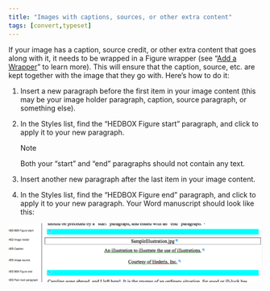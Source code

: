 ```yaml
---
title: "Images with captions, sources, or other extra content"
tags: [convert,typeset]
---
```

 
<html><body><section data-type="chapter" class="hsecchapter" data-hederis-type="hsecchapter" id="images-with-captions-etc" data-pi-attrs="id: images-with-captions-etc; data-tags: convert,typeset;" role="doc-chapter" data-tags="convert,typeset" data-author-name=" " data-book-title=" " title="Images with captions, sources, or other extra content"><p class="hblkp" data-hederis-type="hblkp" id="pVcZWTVCO">If your image has a caption, source credit, or other extra content that goes along with it, it needs to be wrapped in a Figure wrapper (see &#8220;<a href="{% link _docs/add-a-wrapper.md %}" data-hederis-type="hspana" id="pjSrShcj5"><span class="Hyperlink" data-hederis-type="hspnspan" id="pql2yYCLu">Add a Wrapper</span></a>&#8221; to learn more). This will ensure that the caption, source, etc. are kept together with the image that they go with. Here&#8217;s how to do it:</p><ol class="hwprnumlist" data-hederis-type="hwprnumlist" id="pwcjU4sB6"><li class="hblkoli" data-hederis-type="hblkoli" id="liwr9Cl9yN"><p class="hblkoli" data-hederis-type="hblklip" id="peALZXMyS">Insert a new paragraph before the first item in your image content (this may be your image holder paragraph, caption, source paragraph, or something else).</p></li><li class="hblkoli" data-hederis-type="hblkoli" id="li8s7zDkN6"><p class="hblkoli" data-hederis-type="hblklip" id="pLRw7PrYB">In the Styles list, find the &#8220;HEDBOX Figure start&#8221; paragraph, and click to apply it to your new paragraph.</p><aside class="hwprbox box" data-hederis-type="hwprbox" id="pHPao7h4p" data-type="sidebar"><p class="hblktype" data-hederis-type="hblktype" id="pbDan71p3">Note</p><p class="hblkp" data-hederis-type="hblkp" id="pBb4lMcxu">Both your &#8220;start&#8221; and &#8220;end&#8221; paragraphs should not contain any text.</p></aside></li><li class="hblkoli" data-hederis-type="hblkoli" id="lin0bWSaOk"><p class="hblkoli" data-hederis-type="hblklip" id="pQ35TSp6H">Insert another new paragraph after the last item in your image content.</p></li><li class="hblkoli" data-hederis-type="hblkoli" id="liuBmm8uav"><p class="hblkoli" data-hederis-type="hblklip" id="piADF8DkP">In the Styles list, find the &#8220;HEDBOX Figure end&#8221; paragraph, and click to apply it to your new paragraph. Your Word manuscript should look like this:</p></li></ol><img data-hederis-type="hblkimg" class="hblkimg" id="p7jDsErVU" src="/images/image_2.png" data-img-src="/images/image_2.png"/></section></body></html>
